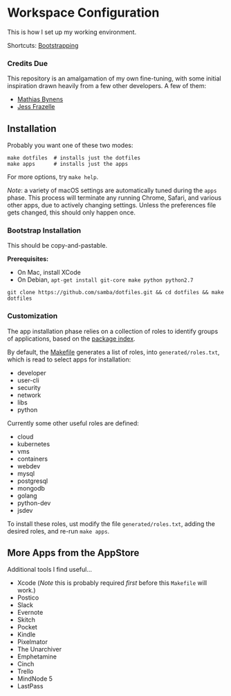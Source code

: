 # Workspace Configuration

This is how I set up my working environment. 

Shortcuts: [Bootstrapping](#bootstrap-installation)

### Credits Due

This repository is an amalgamation of my own fine-tuning, with some initial
inspiration drawn heavily from a few other developers. A few of them:

- [Mathias Bynens](https://github.com/mathiasbynens/dotfiles) 
- [Jess Frazelle](https://github.com/jessfraz/dotfiles)


## Installation

Probably you want one of these two modes:

```shell
make dotfiles  # installs just the dotfiles
make apps      # installs just the apps
```

For more options, try `make help`.

*Note*: a variety of macOS settings are automatically tuned during the `apps` phase. 
This process will terminate any running Chrome, Safari, and various other apps, due to actively changing settings. Unless the preferences file gets changed, this should only happen once.

### Bootstrap Installation

This should be copy-and-pastable.

**Prerequisites:**

- On Mac, install XCode
- On Debian, `apt-get install git-core make python python2.7`

```shell
git clone https://github.com/samba/dotfiles.git && cd dotfiles && make dotfiles
```

### Customization

The app installation phase relies on a collection of roles to identify groups 
of applications, based on the [package index](./util/packages.index.csv).

By default, the [Makefile](./Makefile) generates a list of roles, into `generated/roles.txt`, which is read to select apps for installation:
- developer
- user-cli
- security
- network
- libs
- python

Currently some other useful roles are defined:
- cloud
- kubernetes
- vms
- containers
- webdev
- mysql
- postgresql
- mongodb
- golang
- python-dev
- jsdev

To install these roles, ust modify the file `generated/roles.txt`, adding the
desired roles, and re-run `make apps`.


## More Apps from the AppStore

Additional tools I find useful...

- Xcode  (*Note* this is probably required _first_ before this `Makefile` will work.)
- Postico
- Slack
- Evernote
- Skitch
- Pocket
- Kindle
- Pixelmator
- The Unarchiver
- Emphetamine
- Cinch
- Trello
- MindNode 5
- LastPass



[1]: https://code.visualstudio.com/download
[2]: https://desktop.github.com/
[3]: https://www.google.com/chrome/browser/desktop/
[4]: https://kapeli.com/dash
[10]: https://github.com/settings/keys
